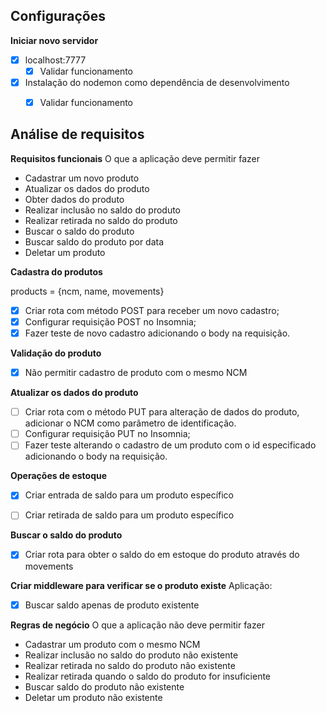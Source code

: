 ## Configurações

**Iniciar novo servidor**

- [x] localhost:7777
    - [x] Validar funcionamento
- [x] Instalação do nodemon como dependência de desenvolvimento
    - [x] Validar funcionamento


## Análise de requisitos

**Requisitos funcionais**
O que a aplicação deve permitir fazer

- Cadastrar um novo produto
- Atualizar os dados do produto
- Obter dados do produto
- Realizar inclusão no saldo do produto
- Realizar retirada no saldo do produto
- Buscar o saldo do produto
- Buscar saldo do produto por data
- Deletar um produto

**Cadastra do produtos**

products = {ncm, name, movements}

- [x] Criar rota com método POST para receber um novo cadastro;
- [x] Configurar requisição POST no Insomnia;
- [x] Fazer teste de novo cadastro adicionando o body na requisição.

**Validação do produto**

- [x] Não permitir cadastro de produto com o mesmo NCM

**Atualizar os dados do produto**

- [ ] Criar rota com o método PUT para alteração de dados do produto, adicionar o NCM como parâmetro de identificação.
- [ ] Configurar requisição PUT no Insomnia;
- [ ] Fazer teste alterando o cadastro de um produto com o id especificado adicionando o body na requisição.

**Operações de estoque**

- [x] Criar entrada de saldo para um produto específico
- [ ] Criar retirada de saldo para um produto específico


**Buscar o saldo do produto**

- [x] Criar rota para obter o saldo do em estoque do produto através do movements

**Criar middleware para verificar se o produto existe**
Aplicação:

- [x] Buscar saldo apenas de produto existente


**Regras de negócio**
O que a aplicação não deve permitir fazer

- Cadastrar um produto com o mesmo NCM
- Realizar inclusão no saldo do produto não existente
- Realizar retirada no saldo do produto não existente
- Realizar retirada quando o saldo do produto for insuficiente
- Buscar saldo do produto não existente
- Deletar um produto não existente

